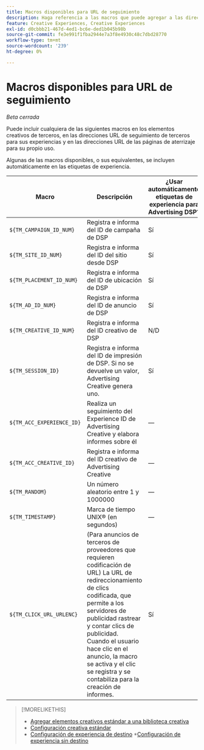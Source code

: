```yaml
---
title: Macros disponibles para URL de seguimiento
description: Haga referencia a las macros que puede agregar a las direcciones URL de la página de aterrizaje, las direcciones URL de seguimiento y los elementos creativos de terceros.
feature: Creative Experiences, Creative Experiences
exl-id: d0cbbb21-467d-4ed1-bc6e-ded1b045b98b
source-git-commit: fe3e991f1fba2944e7a3f8e4930c48c7dbd28770
workflow-type: tm+mt
source-wordcount: '239'
ht-degree: 0%

---
```


# Macros disponibles para URL de seguimiento

*Beta cerrada*

<!-- More feature metadata??? -->

Puede incluir cualquiera de las siguientes macros en los elementos creativos de terceros, en las direcciones URL de seguimiento de terceros para sus experiencias y en las direcciones URL de las páginas de aterrizaje para su propio uso.

Algunas de las macros disponibles, o sus equivalentes, se incluyen automáticamente en las etiquetas de experiencia.

<!-- Later: 

| Macro | Description | Automatically in experience tags for Advertising DSP? | Automatically in experience tags for [!DNL Google Campaign Manager 360]? |
| --- | --- | --- | --- |
| `${TM_CAMPAIGN_ID_NUM}` | Tracks and reports the campaign ID from the DSP | Yes | No, but tags include the equivalent [!DNL Google Campaign Manager 360] macro `%ebuy!` |
| `${TM_SITE_ID_NUM}` | Tracks and reports the site ID from the DSP | Yes | No, but tags include the equivalent [!DNL Google Campaign Manager 360] macro `%esid!` |
| `${TM_PLACEMENT_ID_NUM}` | Tracks and reports the placement ID from the DSP | Yes | No, but tags include the equivalent [!DNL Google Campaign Manager 360] macro `%epid!` |
| `${TM_AD_ID_NUM}` | Tracks and reports the ad ID from the DSP | Yes | No, but tags include the equivalent [!DNL Google Campaign Manager 360] macro `%eaid!` |
| `${TM_CREATIVE_ID_NUM}` | Tracks and reports the creative ID from the DSP | N/A | No, but tags include the equivalent [!DNL Google Campaign Manager 360] macro `%ecid!` |
| `${TM_SESSION_ID}` | Tracks and reports the impression ID from the DSP. If a value isn't returned, Advertising Creative generates one. | Yes | &mdash; |
| `${TM_ACC_EXPERIENCE_ID}` | Tracks and reports the Advertising Creative experience ID | &mdash; | &mdash; |
| `${TM_ACC_CREATIVE_ID}` | Tracks and reports the Advertising Creative creative ID | &mdash; | &mdash; |
| `${TM_RANDOM}` | A random number between 1 and 1000000 | &mdash; | &mdash; |
| `${TM_TIMESTAMP}` | The Unix Timestamp (in seconds) | &mdash; | &mdash; |
| `${TM_CLICK_URL_URLENC}` | (For third-party ads from vendors who require URL encoding) The encoded click redirect URL, which enables ad servers to track and count ad clicks. When the ad is served and the user clicks on it, the macro is activated, and the click is recorded and counted for reporting purposes. | Yes | &mdash; |

-->

| Macro | Descripción | ¿Usar automáticamente etiquetas de experiencia para Advertising DSP? |
| --- | --- | --- |
| `${TM_CAMPAIGN_ID_NUM}` | Registra e informa del ID de campaña de DSP | Sí |
| `${TM_SITE_ID_NUM}` | Registra e informa del ID del sitio desde DSP | Sí |
| `${TM_PLACEMENT_ID_NUM}` | Registra e informa del ID de ubicación de DSP | Sí |
| `${TM_AD_ID_NUM}` | Registra e informa del ID de anuncio de DSP | Sí |
| `${TM_CREATIVE_ID_NUM}` | Registra e informa del ID creativo de DSP | N/D |
| `${TM_SESSION_ID}` | Registra e informa del ID de impresión de DSP. Si no se devuelve un valor, Advertising Creative genera uno. | Sí |
| `${TM_ACC_EXPERIENCE_ID}` | Realiza un seguimiento del Experience ID de Advertising Creative y elabora informes sobre él | — |
| `${TM_ACC_CREATIVE_ID}` | Registra e informa del ID creativo de Advertising Creative | — |
| `${TM_RANDOM}` | Un número aleatorio entre 1 y 1000000 | — |
| `${TM_TIMESTAMP}` | Marca de tiempo UNIX® (en segundos) | — |
| `${TM_CLICK_URL_URLENC}` | (Para anuncios de terceros de proveedores que requieren codificación de URL) La URL de redireccionamiento de clics codificada, que permite a los servidores de publicidad rastrear y contar clics de publicidad. Cuando el usuario hace clic en el anuncio, la macro se activa y el clic se registra y se contabiliza para la creación de informes. | Sí |

>[!MORELIKETHIS]
>
>* [Agregar elementos creativos estándar a una biblioteca creativa](/help/creative/creative-libraries/creative-add-standard.md#creative-add-third-party)
>* [Configuración creativa estándar](/help/creative/creative-libraries/creative-settings-standard.md#creative-settings-third-party)
>* [Configuración de experiencia de destino](/help/creative/experiences/experience-settings-targeting.md)
>*[Configuración de experiencia sin destino](/help/creative/experiences/experience-settings-no-targeting.md)
